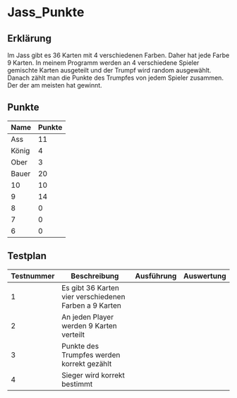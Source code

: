 # Jass_Punkte

## Erklärung
Im Jass gibt es 36 Karten mit 4 verschiedenen Farben. Daher hat jede Farbe 9 Karten. In meinem Programm werden an 4 verschiedene Spieler gemischte Karten ausgeteilt und der Trumpf wird random ausgewählt. Danach zählt man die Punkte des Trumpfes von jedem Spieler zusammen. Der der am meisten hat gewinnt.

## Punkte
| Name  | Punkte |
|-------|--------|
| Ass   | 11     |
| König | 4      |
| Ober  | 3      |
| Bauer | 20     |
| 10    | 10     |
| 9     | 14     |
| 8     | 0      |
| 7     | 0      |
| 6     | 0      |

## Testplan
| Testnummer | Beschreibung                                           | Ausführung | Auswertung |
|------------|--------------------------------------------------------|------------|------------|
| 1          | Es gibt 36 Karten vier verschiedenen Farben a 9 Karten |            |            |
| 2          | An jeden Player werden 9 Karten verteilt               |            |            |
| 3          | Punkte des Trumpfes werden korrekt gezählt             |            |            |
| 4          | Sieger wird korrekt bestimmt                           |            |            |
